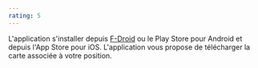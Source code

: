 ```yaml
---
rating: 5
---
```


L'application s'installer depuis [F-Droid](https://f-droid.org/fr/packages/net.osmand.plus/) ou le Play Store pour Android et depuis l'App Store pour iOS. L'application vous propose de télécharger la carte associée à votre position.
